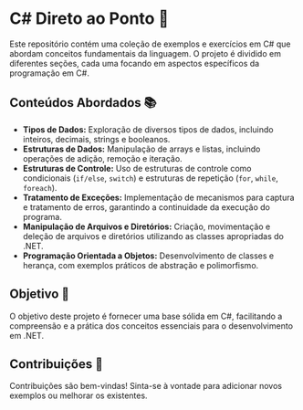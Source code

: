 # C# Direto ao Ponto 🚀

Este repositório contém uma coleção de exemplos e exercícios em C# que abordam conceitos fundamentais da linguagem. O projeto é dividido em diferentes seções, cada uma focando em aspectos específicos da programação em C#.

## Conteúdos Abordados 📚

- **Tipos de Dados:** Exploração de diversos tipos de dados, incluindo inteiros, decimais, strings e booleanos.
- **Estruturas de Dados:** Manipulação de arrays e listas, incluindo operações de adição, remoção e iteração.
- **Estruturas de Controle:** Uso de estruturas de controle como condicionais (`if/else`, `switch`) e estruturas de repetição (`for`, `while`, `foreach`).
- **Tratamento de Exceções:** Implementação de mecanismos para captura e tratamento de erros, garantindo a continuidade da execução do programa.
- **Manipulação de Arquivos e Diretórios:** Criação, movimentação e deleção de arquivos e diretórios utilizando as classes apropriadas do .NET.
- **Programação Orientada a Objetos:** Desenvolvimento de classes e herança, com exemplos práticos de abstração e polimorfismo.

## Objetivo 🎯

O objetivo deste projeto é fornecer uma base sólida em C#, facilitando a compreensão e a prática dos conceitos essenciais para o desenvolvimento em .NET.

## Contribuições 🤝

Contribuições são bem-vindas! Sinta-se à vontade para adicionar novos exemplos ou melhorar os existentes.
